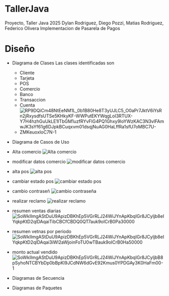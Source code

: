 # TallerJava
Proyecto, Taller Java 2025
Dylan Rodriguez, Diego Pozzi, Matias Rodriguez, Federico Olivera
Implementacion de Pasarela de Pagos
# Diseño
- Diagrama de Clases
  Las clases identificadas son
  - Cliente
  - Tarjeta
  - POS
  - Comercio
  - Banco
  - Transaccion
  - Cuenta
  - ![RP9DQiCm48NtEeNM1L_0b1B80He8T3yUJLC5_O0aPr7JktV6iYsRn2jRxysdfsUTSe5KHkyKF-WWPutEKYWqgLoI3RTUX-Y7H4hzhGuUkLE1ITbGM1uzfRYvFIG4PQ1Ghxy9loYWzKAC3N3vlFAmwJK3sYf61g6DJpkBCuqxvm01dsqjNuAG0HaLffRa1sfU7oMBC7U-ZMKeuoxIoC7N-1](https://github.com/user-attachments/assets/1f642daf-60a2-41c2-b021-9156fad0aeb4)

  
- Diagrama de Casos de Uso
- Alta comercio ![Alta comercio](https://github.com/user-attachments/assets/281425e6-f3ea-4bb3-8f96-f1e89fd6df62)
- modificar datos comercio ![modificar datos comercio](https://github.com/user-attachments/assets/a0e44147-57a9-4024-9203-ed85ba764b70)
- alta pos ![alta pos](https://github.com/user-attachments/assets/74cfd76a-9c71-4d5d-aa3d-eb556c4bd788)
- cambiar estado pos ![cambiar estado pos](https://github.com/user-attachments/assets/afa9bb81-25ca-4b8a-91d5-91640cac176e)
- cambio contraseñ ![cambio contraseña](https://github.com/user-attachments/assets/c0b21c76-a3aa-4e52-acf8-9b5a29972941)
- realizar reclamo ![realizar reclamo](https://github.com/user-attachments/assets/89369427-d379-4f0b-bd81-ba17adfa21df)
- resumen ventas diarias![SoWkIImgAStDuU9ApizDBKhEp5VGrRLJ24WiJYnApKbqIGr8JCyljb8eIYqkpKtD2qlDAqaiTibCBCfCBDQ0QT7auk9oICrB0Pa30000](https://github.com/user-attachments/assets/b98270c6-360b-4bc3-85eb-c0e6e21c01f0)
- resumen vetnas por periodo![SoWkIImgAStDuU9ApizDBKhEp5VGrRLJ24WiJYnApKbqIGr8JCyljb8eIYqkpKtD2qlDAqai3iWl2aWjoinFoTU0wTBauk9oICrB0Ha50000](https://github.com/user-attachments/assets/065014d7-87a1-43fa-a58b-97733b07a355)
- monto actual vendido ![SoWkIImgAStDuU9ApizDBKhEp5VGrRLJ24WiJYnApKbqIGr8JCyljbB8pSyhoNTCBYbDp0bBpKl9JCdNW6dGvE92Kmus0YPDGAy3K0HaFm00-1](https://github.com/user-attachments/assets/7817cea2-d769-481b-a872-44d1eafcd083)








  
- Diagramas de Secuencia
  
- Diagramas de Paquetes
  



